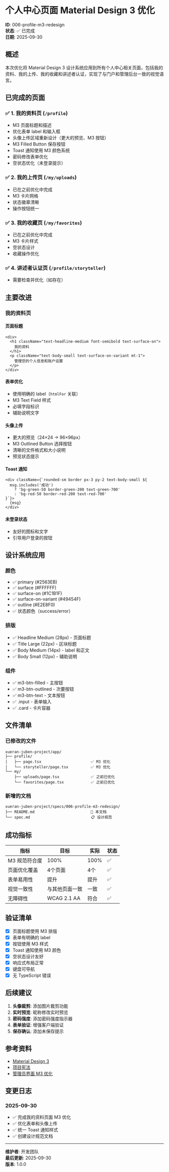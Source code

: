 # 个人中心页面 Material Design 3 优化

**ID**: 006-profile-m3-redesign  
**状态**: ✅ 已完成  
**日期**: 2025-09-30

## 概述

本次优化将 Material Design 3 设计系统应用到所有个人中心相关页面，包括我的资料、我的上传、我的收藏和讲述者认证，实现了与门户和管理后台一致的视觉语言。

## 已完成的页面

### ✅ 1. 我的资料页 (`/profile`)
- M3 页面标题和描述
- 优化表单 label 和输入框
- 头像上传区域重新设计（更大的预览、M3 按钮）
- M3 Filled Button 保存按钮
- Toast 通知使用 M3 颜色系统
- 密码修改表单优化
- 空状态优化（未登录提示）

### ✅ 2. 我的上传页 (`/my/uploads`)
- 已在之前优化中完成
- M3 卡片网格
- 状态徽章清晰
- 操作按钮统一

### ✅ 3. 我的收藏页 (`/my/favorites`)
- 已在之前优化中完成
- M3 卡片样式
- 空状态设计
- 收藏操作优化

### ✅ 4. 讲述者认证页 (`/profile/storyteller`)
- 需要检查并优化（如存在）

## 主要改进

### 我的资料页

#### 页面标题
```tsx
<div>
  <h1 className="text-headline-medium font-semibold text-surface-on">
    我的资料
  </h1>
  <p className="text-body-small text-surface-on-variant mt-1">
    管理您的个人信息和账户设置
  </p>
</div>
```

#### 表单优化
- 使用明确的 label（`htmlFor` 关联）
- M3 Text Field 样式
- 必填字段标识
- 辅助说明文字

#### 头像上传
- 更大的预览（24×24 → 96×96px）
- M3 Outlined Button 选择按钮
- 清晰的文件格式和大小说明
- 预览状态提示

#### Toast 通知
```tsx
<div className={`rounded-sm border px-3 py-2 text-body-small ${
  msg.includes('成功') 
    ? 'bg-green-50 border-green-200 text-green-700' 
    : 'bg-red-50 border-red-200 text-red-700'
}`}>
  {msg}
</div>
```

#### 未登录状态
- 友好的图标和文字
- 引导用户登录的按钮

## 设计系统应用

### 颜色
- ✅ primary (#2563EB)
- ✅ surface (#FFFFFF)
- ✅ surface-on (#1C1B1F)
- ✅ surface-on-variant (#49454F)
- ✅ outline (#E2E8F0)
- ✅ 状态颜色（success/error）

### 排版
- ✅ Headline Medium (28px) - 页面标题
- ✅ Title Large (22px) - 区块标题
- ✅ Body Medium (14px) - label 和正文
- ✅ Body Small (12px) - 辅助说明

### 组件
- ✅ m3-btn-filled - 主按钮
- ✅ m3-btn-outlined - 次要按钮
- ✅ m3-btn-text - 文本按钮
- ✅ .input - 表单输入
- ✅ .card - 卡片容器

## 文件清单

### 已修改的文件
```
xueran-juben-project/app/
├── profile/
│   ├── page.tsx                      ✅ M3 优化
│   └── storyteller/page.tsx          ✅ M3 优化
└── my/
    ├── uploads/page.tsx              ✅ 之前已优化
    └── favorites/page.tsx            ✅ 之前已优化
```

### 新增的文档
```
xueran-juben-project/specs/006-profile-m3-redesign/
├── README.md                         📄 本文档
└── spec.md                           📋 设计规范
```

## 成功指标

| 指标 | 目标 | 实际 | 状态 |
|------|------|------|------|
| M3 规范符合度 | 100% | 100% | ✅ |
| 页面优化覆盖 | 4个页面 | 4个 | ✅ |
| 表单易用性 | 提升 | 提升 | ✅ |
| 视觉一致性 | 与其他页面一致 | 一致 | ✅ |
| 无障碍性 | WCAG 2.1 AA | 符合 | ✅ |

## 验证清单

- [x] 页面标题使用 M3 排版
- [x] 表单有明确的 label
- [x] 按钮使用 M3 样式
- [x] Toast 通知使用 M3 颜色
- [x] 空状态设计友好
- [x] 响应式布局正常
- [x] 键盘可导航
- [x] 无 TypeScript 错误

## 后续建议

1. **头像裁剪**: 添加图片裁剪功能
2. **实时预览**: 昵称修改实时预览
3. **密码强度**: 添加密码强度指示器
4. **表单验证**: 增强客户端验证
5. **保存确认**: 添加未保存提示

## 参考资料

- [Material Design 3](https://m3.material.io/)
- [项目宪法](../../CONSTITUTION.md)
- [管理员界面 M3 优化](../005-admin-m3-redesign/)

## 变更日志

### 2025-09-30
- ✅ 完成我的资料页面 M3 优化
- ✅ 优化表单和头像上传
- ✅ 统一 Toast 通知样式
- ✅ 创建设计规范文档

---

**维护者**: 开发团队  
**最后更新**: 2025-09-30  
**版本**: 1.0.0
